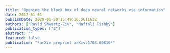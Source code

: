 ```yaml
---
title: "Opening the black box of deep neural networks via information"
date: 2017-01-01
publishDate: 2020-01-20T15:49:16.561163Z
authors: ["Ravid Shwartz-Ziv", "Naftali Tishby"]
publication_types: ["2"]
abstract: ""
featured: false
publication: "*arXiv preprint arXiv:1703.00810*"
---
```


